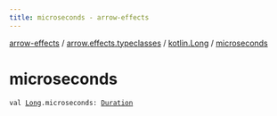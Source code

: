 ```yaml
---
title: microseconds - arrow-effects
---
```


[arrow-effects](../../index.html) / [arrow.effects.typeclasses](../index.html) / [kotlin.Long](index.html) / [microseconds](./microseconds.html)

# microseconds

`val `[`Long`](https://kotlinlang.org/api/latest/jvm/stdlib/kotlin/-long/index.html)`.microseconds: `[`Duration`](../-duration/index.html)